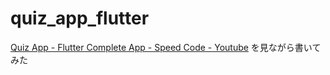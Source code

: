# quiz_app_flutter

[Quiz App - Flutter Complete App - Speed Code - Youtube](https://www.youtube.com/watch?v=Nhy0VWAMsFU) を見ながら書いてみた